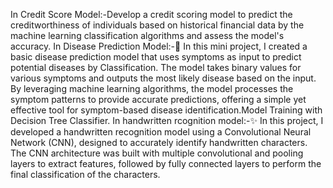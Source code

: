 In Credit Score Model:-Develop a credit scoring model to predict the creditworthiness of individuals based on historical financial data by the machine learning classification algorithms and assess the model's accuracy.
In Disease Prediction Model:-🌟 In this mini project, I created a basic disease prediction model that uses symptoms as input to predict potential diseases by Classification. The model takes binary values for various symptoms and outputs the most likely disease based on the input. By leveraging machine learning algorithms, the model processes the symptom patterns to provide accurate predictions, offering a simple yet effective tool for symptom-based disease identification.Model Training with Decision Tree Classifier.
In handwritten rcognition model:-✨ In this project, I developed a handwritten recognition model using a Convolutional Neural Network (CNN), designed to accurately identify handwritten characters. The CNN architecture was built with multiple convolutional and pooling layers to extract features, followed by fully connected layers to perform the final classification of the characters.

